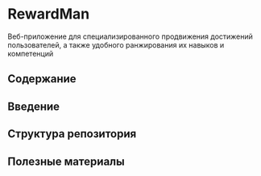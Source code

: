 # RewardMan

Веб-приложение для специализированного продвижения достижений пользователей, а также удобного ранжирования их навыков и компетенций

## Содержание

## Введение

## Структура репозитория

## Полезные материалы

## 
